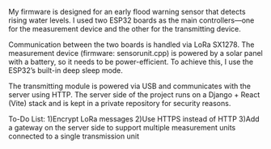 My firmware is designed for an early flood warning sensor that detects rising water levels. I used two ESP32 boards as the main controllers—one for the measurement device and the other for the transmitting device.

Communication between the two boards is handled via LoRa SX1278. The measurement device (firmware: sensorunit.cpp) is powered by a solar panel with a battery, so it needs to be power-efficient. To achieve this, I use the ESP32’s built-in deep sleep mode.

The transmitting module is powered via USB and communicates with the server using HTTP. The server side of the project runs on a Django + React (Vite) stack and is kept in a private repository for security reasons.

To-Do List:
1)Encrypt LoRa messages
2)Use HTTPS instead of HTTP
3)Add a gateway on the server side to support multiple measurement units connected to a single transmission unit
